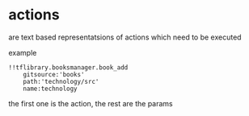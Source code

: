 # actions

are text based representatsions of actions which need to be executed

example

```
!!tflibrary.booksmanager.book_add 
    gitsource:'books'
    path:'technology/src'
    name:technology
```

the first one is the action, the rest are the params

